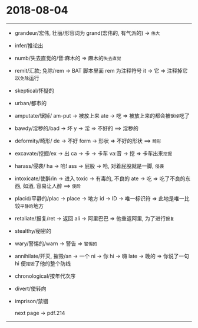 # 2018-08-04

---

- grandeur/宏伟, 壮丽/形容词为 grand(宏伟的, 有气派的) -> `伟大`
- infer/推论出
- numb/失去直觉的/音:麻木的 => 麻木的`失去直觉`
- remit/汇款; 免除/rem -> BAT 脚本里面 rem 为注释符号 it -> 它 => 注释掉它以`免除`运行
- skeptical/怀疑的
- urban/都市的
- amputate/锯掉/ am-put -> 被放上来 ate -> 吃 => 被放上来的都会被`锯掉`吃了
- bawdy/淫秽的/bad -> 坏 y -> 淫  => 不好的 ==> 淫秽的
- deformity/畸形/ de -> 不好 form -> 形状 => 不好的形状 ==> `畸形`
- excavate/挖掘/ex -> 出 ca -> 卡 -> 卡车 va:音 -> 挖 => 卡车出来`挖掘`
- harass/侵袭/ ha -> 哈! ass -> 屁股 -> 哈, 对着屁股就是一脚, `侵袭`
- intoxicate/使醉/in -> 进入 toxic -> 有毒的, 不良的 ate -> 吃 => 吃了不良的东西, 如酒, 容易让人醉 ==> `使酔`
- placid/平静的/plac -> place -> 地方 id -> ID -> 唯一标识符 => 此地是唯一比较`平静的`地方
- retaliate/报复/ret -> 返回 ali -> 阿里巴巴 => 他重返阿里, 为了进行`报复`
- stealthy/秘密的
- wary/警惕的/warn -> 警告 => `警惕的`
- annihilate/歼灭, 摧毁/an -> 一个 ni -> 你 hi -> 嗨 late -> 晚的 => 你说了一句hi 便`摧毁`了他的整个防线
- chronological/按年代次序
- divert/使转向
- imprison/禁锢

    next page -> pdf.214

---                 
